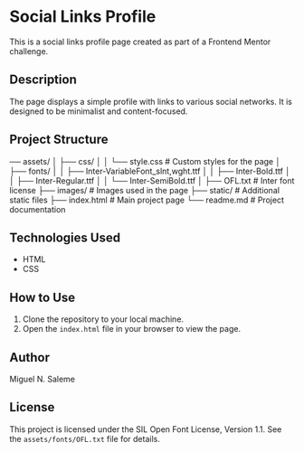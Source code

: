 # Social Links Profile

This is a social links profile page created as part of a Frontend Mentor challenge.

## Description

The page displays a simple profile with links to various social networks. It is designed to be minimalist and content-focused.

## Project Structure

── assets/
│   ├── css/
│   │   └── style.css          # Custom styles for the page
│   ├── fonts/
│   │   ├── Inter-VariableFont_slnt,wght.ttf
│   │   ├── Inter-Bold.ttf
│   │   ├── Inter-Regular.ttf
│   │   └── Inter-SemiBold.ttf
│   ├── OFL.txt                # Inter font license
├── images/                    # Images used in the page
├── static/                    # Additional static files
├── index.html                 # Main project page
└── readme.md                  # Project documentation

## Technologies Used

- HTML
- CSS

## How to Use

1. Clone the repository to your local machine.
2. Open the `index.html` file in your browser to view the page.

## Author

Miguel N. Saleme

## License

This project is licensed under the SIL Open Font License, Version 1.1. See the `assets/fonts/OFL.txt` file for details.

